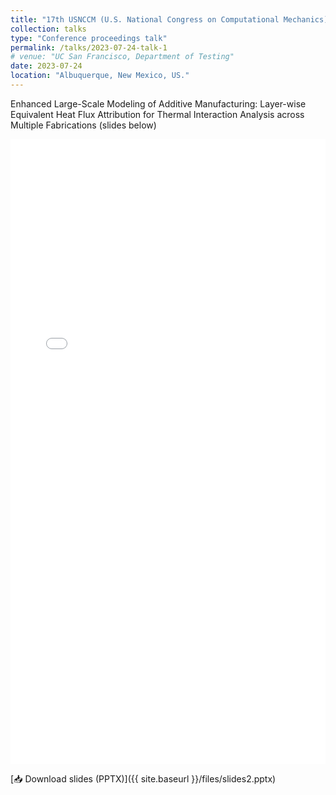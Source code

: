 ```yaml
---
title: "17th USNCCM (U.S. National Congress on Computational Mechanics)"
collection: talks
type: "Conference proceedings talk"
permalink: /talks/2023-07-24-talk-1
# venue: "UC San Francisco, Department of Testing"
date: 2023-07-24
location: "Albuquerque, New Mexico, US."
---
```


Enhanced Large-Scale Modeling of Additive Manufacturing: Layer-wise Equivalent Heat Flux Attribution for Thermal Interaction Analysis across Multiple Fabrications (slides below)

<iframe 
  src="{{ site.baseurl }}/files/slides2.pdf" 
  width="100%" 
  height="1000px" 
  style="border: none;">
</iframe>

[📥 Download slides (PPTX)]({{ site.baseurl }}/files/slides2.pptx)